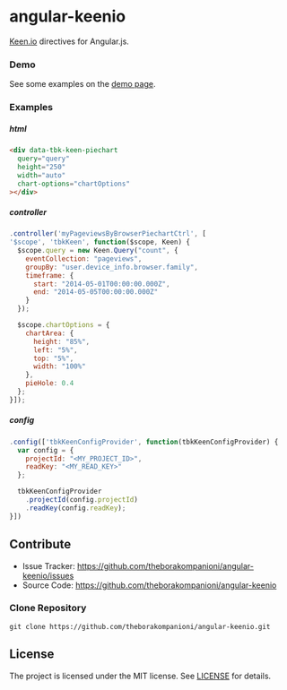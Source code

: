 angular-keenio
=================

[Keen.io](https://keen.io/docs/data-visualization/) directives for Angular.js.

### Demo
See some examples on the [demo page](https://theborakompanioni.github.io/angular-keenio/).

### Examples

##### html
```html
<div data-tbk-keen-piechart 
  query="query" 
  height="250" 
  width="auto" 
  chart-options="chartOptions" 
></div>
```

##### controller
```javascript
.controller('myPageviewsByBrowserPiechartCtrl', [
'$scope', 'tbkKeen', function($scope, Keen) {
  $scope.query = new Keen.Query("count", {
    eventCollection: "pageviews",
    groupBy: "user.device_info.browser.family",
    timeframe: {
      start: "2014-05-01T00:00:00.000Z",
      end: "2014-05-05T00:00:00.000Z"
    }
  });

  $scope.chartOptions = {
    chartArea: {
      height: "85%",
      left: "5%",
      top: "5%",
      width: "100%"
    },
    pieHole: 0.4
  };
}]);
```

##### config
```javascript
.config(['tbkKeenConfigProvider', function(tbkKeenConfigProvider) {
  var config = {
    projectId: "<MY_PROJECT_ID>",
    readKey: "<MY_READ_KEY>"
  };

  tbkKeenConfigProvider
    .projectId(config.projectId)
    .readKey(config.readKey);
}])
```

Contribute
------------

- Issue Tracker: https://github.com/theborakompanioni/angular-keenio/issues
- Source Code: https://github.com/theborakompanioni/angular-keenio

### Clone Repository
`git clone https://github.com/theborakompanioni/angular-keenio.git`


License
-------

The project is licensed under the MIT license. See
[LICENSE](https://github.com/theborakompanioni/angular-keenio/blob/master/LICENSE) for details.
